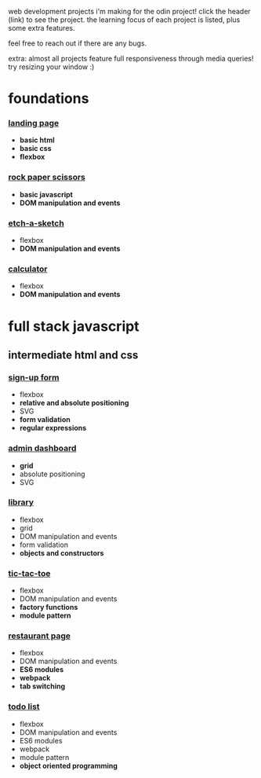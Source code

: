 web development projects i'm making for the odin project! click the header (link) to see the project. the learning focus of each project is listed, plus some extra features.

feel free to reach out if there are any bugs. 

extra: almost all projects feature full responsiveness through media queries! try resizing your window :)

# foundations

### [landing page](https://naomitzhao.github.io/top-projects/landing-page/)
- **basic html**
- **basic css**
- **flexbox**

### [rock paper scissors](https://naomitzhao.github.io/top-projects/rock-paper-scissors/)
- **basic javascript**
- **DOM manipulation and events**

### [etch-a-sketch](https://naomitzhao.github.io/top-projects/etch-a-sketch/)
- flexbox
- **DOM manipulation and events**

### [calculator](https://naomitzhao.github.io/top-projects/calculator/)
- flexbox
- **DOM manipulation and events**

# full stack javascript

## intermediate html and css

### [sign-up form](https://naomitzhao.github.io/top-projects/sign-up-form/)
- flexbox
- **relative and absolute positioning**
- SVG
- **form validation**
- **regular expressions**

### [admin dashboard](https://naomitzhao.github.io/top-projects/admin-dashboard/)
- **grid**
- absolute positioning
- SVG

### [library](https://naomitzhao.github.io/top-projects/library/)
- flexbox
- grid
- DOM manipulation and events
- form validation
- **objects and constructors**

### [tic-tac-toe](https://naomitzhao.github.io/top-projects/tic-tac-toe/)
- flexbox
- DOM manipulation and events
- **factory functions**
- **module pattern**

### [restaurant page](https://naomitzhao.github.io/top-projects/restaurant-page/dist)
- flexbox
- DOM manipulation and events
- **ES6 modules**
- **webpack**
- **tab switching**

### [todo list](https://naomitzhao.github.io/top-projects/todo-list/dist)
- flexbox
- DOM manipulation and events
- ES6 modules
- webpack
- module pattern
- **object oriented programming**